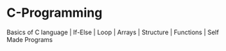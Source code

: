 # C-Programming
Basics of C language | If-Else | Loop | Arrays | Structure | Functions | Self Made Programs
